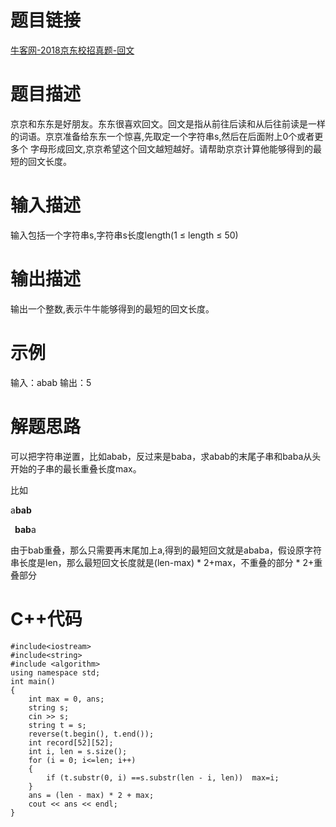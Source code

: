 # 题目链接

[牛客网-2018京东校招真题-回文](https://www.nowcoder.com/practice/4f10d29c0a25491ca7d351fceafee15a?tpId=90&tqId=30836&tPage=4&rp=4&ru=/ta/2018test&qru=/ta/2018test/question-ranking)

# 题目描述
京京和东东是好朋友。东东很喜欢回文。回文是指从前往后读和从后往前读是一样的词语。京京准备给东东一个惊喜,先取定一个字符串s,然后在后面附上0个或者更多个
字母形成回文,京京希望这个回文越短越好。请帮助京京计算他能够得到的最短的回文长度。
# 输入描述
输入包括一个字符串s,字符串s长度length(1 ≤ length ≤ 50)
# 输出描述
输出一个整数,表示牛牛能够得到的最短的回文长度。
# 示例
输入：abab
输出：5
# 解题思路
可以把字符串逆置，比如abab，反过来是baba，求abab的末尾子串和baba从头开始的子串的最长重叠长度max。

比如

a**bab**

&ensp;**bab**a
 
由于bab重叠，那么只需要再末尾加上a,得到的最短回文就是ababa，假设原字符串长度是len，那么最短回文长度就是(len-max) * 2+max，不重叠的部分 * 2+重叠部分
# C++代码
```
#include<iostream>
#include<string>
#include <algorithm>
using namespace std;
int main()
{
	int max = 0, ans;
	string s;
	cin >> s;
	string t = s;
	reverse(t.begin(), t.end());
	int record[52][52];
	int i, len = s.size();
	for (i = 0; i<=len; i++)
	{
		if (t.substr(0, i) ==s.substr(len - i, len))  max=i;
	}
	ans = (len - max) * 2 + max;
	cout << ans << endl;
}
```
